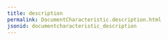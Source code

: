 ```yaml
---
title: description
permalink: DocumentCharacteristic.description.html
jsonid: documentcharacteristic_description
---
```

